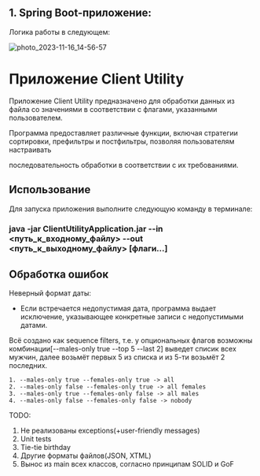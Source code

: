 ## 1. Spring Boot-приложение:

Логика работы в следующем:

![photo_2023-11-16_14-56-57](https://github.com/lavrenovamaria/ClientUtility/assets/84707645/0e334753-1079-49dc-8ed9-cbdc13fcf0e2)


# Приложение Client Utility

Приложение Client Utility предназначено для обработки данных из файла со значениями в соответствии с флагами, указанными пользователем.

Программа предоставляет различные функции, включая стратегии сортировки, префильтры и постфильтры, позволяя пользователям настраивать

последовательность обработки в соответствии с их требованиями.

## Использование

Для запуска приложения выполните следующую команду в терминале:


### java -jar ClientUtilityApplication.jar --in <путь_к_входному_файлу> --out <путь_к_выходному_файлу> [флаги...]


## Обработка ошибок
Неверный формат даты:
- Если встречается недопустимая дата, программа выдает исключение, указывающее конкретные записи с недопустимыми датами.

Всё создано как sequence filters, т.е. у опциональных флагов возможны комбинации[--males-only true --top 5 --last 2] выведет списик всех мужчин, далее возьмёт первых 5 из списка и из 5-ти возьмёт 2 последних.
```
1. --males-only true --females-only true -> all
2. --males-only false --females-only true -> all females
3. --males-only true --females-only false -> all males
4. --males-only false --females-only false -> nobody
```
TODO:
1. Не реализованы exceptions(+user-friendly messages)
2. Unit tests
3. Tie-tie birthday
4. Другие форматы файлов(JSON, XTML)
5. Вынос из main всех классов, согласно принципам SOLID и GoF